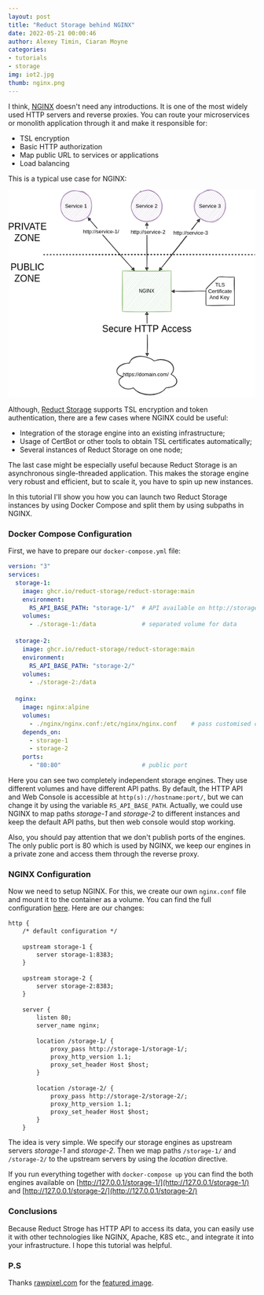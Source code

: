```yaml
---
layout: post 
title: "Reduct Storage behind NGINX"
date: 2022-05-21 00:00:46 
author: Alexey Timin, Ciaran Moyne
categories:
- tutorials
- storage
img: iot2.jpg
thumb: nginx.png
---
```


I think, [NGINX][1] doesn't need any introductions. It is one of the most widely used HTTP servers and reverse proxies.
You can route your microservices or monolith application through it and make it responsible for:

* TSL encryption
* Basic HTTP authorization
* Map public URL to services or applications
* Load balancing

<!--more-->

This is a typical use case for NGINX:

![nginx usa case](/assets/diagrams/nginx-usage.png)

Although, [Reduct Storage][2] supports TSL encryption and token authentication, there are a few cases where NGINX could 
be useful:

* Integration of the storage engine into an existing infrastructure;
* Usage of CertBot or other tools to obtain TSL certificates automatically;
* Several instances of Reduct Storage on one node;

The last case might be especially useful because Reduct Storage is an asynchronous single-threaded application. This makes
the storage engine very robust and efficient, but to scale it, you have to spin up new instances. 

In this tutorial I'll show you how you can launch two Reduct Storage instances by using Docker Compose and 
split them by using subpaths in NGINX.

### Docker Compose Configuration

First, we have to prepare our `docker-compose.yml` file:

```yaml
version: "3"
services:
  storage-1:
    image: ghcr.io/reduct-storage/reduct-storage:main
    environment:
      RS_API_BASE_PATH: "storage-1/"  # API available on http://storage-1/storage-1
    volumes:
      - ./storage-1:/data             # separated volume for data

  storage-2:
    image: ghcr.io/reduct-storage/reduct-storage:main
    environment:
      RS_API_BASE_PATH: "storage-2/"
    volumes:
      - ./storage-2:/data   

  nginx:
    image: nginx:alpine
    volumes:
      - ./nginx/nginx.conf:/etc/nginx/nginx.conf    # pass customised configuration to NGINX
    depends_on:
      - storage-1
      - storage-2
    ports:
      - "80:80"                       # public port
```

Here you can see two completely independent storage engines. They use different volumes and have different API paths.
By default, the HTTP API and Web Console is accessible at `http(s)://hostname:port/`, but we can change it by using the variable
`RS_API_BASE_PATH`. Actually, we could use NGINX to map paths _storage-1_ and _storage-2_ to different instances and keep
the default API paths, but then web console would stop working.

Also, you should pay attention that we don't publish ports of the engines. The only public port is 80 which is used by NGINX,
we keep our engines in a private zone and access them through the reverse proxy.

### NGINX Configuration

Now we need to setup NGINX. For this, we create our own `nginx.conf` file and mount it to the container as a volume.
You can find the full configuration [here](https://github.com/reduct-storage/nginx-example/blob/main/nginx/nginx.conf). 
Here are our changes:

```
http {
    /* default configuration */
    
    upstream storage-1 {
        server storage-1:8383;
    }

    upstream storage-2 {
        server storage-2:8383;
    }

    server {
        listen 80;
        server_name nginx;

        location /storage-1/ {
            proxy_pass http://storage-1/storage-1/;
            proxy_http_version 1.1;
            proxy_set_header Host $host;
        }

        location /storage-2/ {
            proxy_pass http://storage-2/storage-2/;
            proxy_http_version 1.1;
            proxy_set_header Host $host;
        }
    }
```

The idea is very simple. We specify our storage engines as upstream servers _storage-1_ and _storage-2_. Then
we map paths `/storage-1/` and `/storage-2/` to the upstream servers by using the _location_ directive.

If you run everything together with `docker-compose up` you can find the both engines available 
on [http://127.0.0.1/storage-1/](http://127.0.0.1/storage-1/) and [http://127.0.0.1/storage-2/](http://127.0.0.1/storage-2/)


### Conclusions

Because Reduct Stroge has HTTP API to access its data,  you can easily use it with other technologies like
NGINX, Apache, K8S etc., and integrate it into your infrastructure. I hope this tutorial was helpful.


### P.S

Thanks [rawpixel.com](https://www.freepik.com/rawpixel-com) for the [featured image][3].

[1]:https://www.nginx.com/
[2]:https://reduct-storage.dev
[3]:https://www.freepik.com/free-vector/illustration-social-media-concept_2807771.htm#query=iot&position=19&from_view=search
